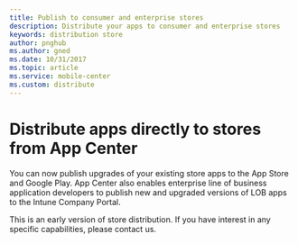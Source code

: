 ```yaml
---
title: Publish to consumer and enterprise stores
description: Distribute your apps to consumer and enterprise stores
keywords: distribution store
author: pnghub
ms.author: gned
ms.date: 10/31/2017
ms.topic: article
ms.service: mobile-center
ms.custom: distribute
---
```


# Distribute apps directly to stores from App Center

You can now publish upgrades of your existing store apps to the App Store and Google Play. App Center also enables enterprise line of business application developers to publish new and upgraded versions of LOB apps to the Intune Company Portal.

This is an early version of store distribution. If you have interest in any specific capabilities, please contact us.